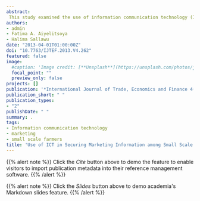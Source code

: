```yaml
---
abstract:
 This study examined the use of information communication technology (ICT) on securing marketing information among small scale farmers in Niger State, Nigeria. Data were obtained from 90 respondents through the use of structured questionnaire. The information collected was analyzed using descriptive statistics and multinomial logistic regression technique. Results of the analysis showed that majority of the respondents were in their active age of production and were married. Most of the respondents obtained their information from radio, television, and newspaper. The finding also indicated that the years spent in school and not the educational achievement is what is likely to increase the probability of awareness. Problems identified with regards to the usage of ICTs by the respondents include language barrier, poverty, and illiteracy. It was therefore recommended that government and nongovernmental organizations should collaborate to include ICT workshop and training in farmer education programmes, encourage programmes like NYSC ICT volunteer group, and translate technology to local languages.
authors:
- admin
- Fatima A. Aiyelitsoya
- Halima Sallawu
date: "2013-04-01T01:00:00Z"
doi: "10.7763/IJTEF.2013.V4.262"
featured: false
image:
  #caption: 'Image credit: [**Unsplash**](https://unsplash.com/photos/jdD8gXaTZsc)'
  focal_point: ""
  preview_only: false
projects: []
publication: '*International Journal of Trade, Economics and Finance 4(2)*:66-72'
publication_short: " "
publication_types:
- "2"
publishDate: " "
summary: .
tags:
- Information communication technology
- marketing
- small scale farmers
title: 'Use of ICT in Securing Marketing Information among Small Scale Farmers in Niger State, Nigeria'
---
```

{{% alert note %}}
Click the *Cite* button above to demo the feature to enable visitors to import publication metadata into their reference management software.
{{% /alert %}}

{{% alert note %}}
Click the *Slides* button above to demo academia's Markdown slides feature.
{{% /alert %}}
